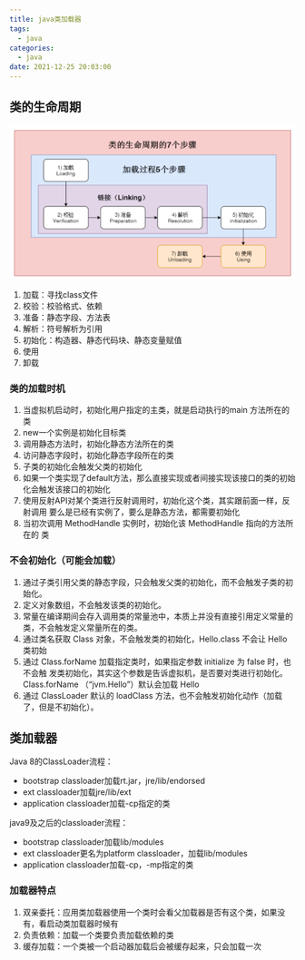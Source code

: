 ```yaml
---
title: java类加载器
tags:
  - java
categories:
  - java
date: 2021-12-25 20:03:00
---
```


## 类的生命周期

<img src="./img/classload1.png">

1. 加载：寻找class文件
2. 校验：校验格式、依赖
3. 准备：静态字段、方法表
4. 解析：符号解析为引用
5. 初始化：构造器、静态代码块、静态变量赋值
6. 使用
7. 卸载

### 类的加载时机

1. 当虚拟机启动时，初始化用户指定的主类，就是启动执行的main 方法所在的类
2. new一个实例是初始化目标类
3. 调用静态方法时，初始化静态方法所在的类
4. 访问静态字段时，初始化静态字段所在的类
5. 子类的初始化会触发父类的初始化
6. 如果一个类实现了default方法，那么直接实现或者间接实现该接口的类的初始化会触发该接口的初始化
7. 使用反射API对某个类进行反射调用时，初始化这个类，其实跟前面一样，反射调用 要么是已经有实例了，要么是静态方法，都需要初始化
8. 当初次调用 MethodHandle 实例时，初始化该 MethodHandle 指向的方法所在的 类

### 不会初始化（可能会加载）

1. 通过子类引用父类的静态字段，只会触发父类的初始化，而不会触发子类的初始化。 
2. 定义对象数组，不会触发该类的初始化。 
3. 常量在编译期间会存入调用类的常量池中，本质上并没有直接引用定义常量的类，不会触发定义常量所在的类。 
4. 通过类名获取 Class 对象，不会触发类的初始化，Hello.class 不会让 Hello 类初始
5. 通过 Class.forName 加载指定类时，如果指定参数 initialize 为 false 时，也不会触 发类初始化，其实这个参数是告诉虚拟机，是否要对类进行初始化。Class.forName （“jvm.Hello”）默认会加载 Hello 
6. 通过 ClassLoader 默认的 loadClass 方法，也不会触发初始化动作（加载了，但是不初始化）。

## 类加载器

Java 8的ClassLoader流程：

- bootstrap classloader加载rt.jar，jre/lib/endorsed
- ext classloader加载jre/lib/ext
- application classloader加载-cp指定的类

java9及之后的classloader流程：

- bootstrap classloader加载lib/modules
- ext classloader更名为platform classloader，加载lib/modules
- application classloader加载-cp，-mp指定的类

### 加载器特点

1. 双亲委托：应用类加载器使用一个类时会看父加载器是否有这个类，如果没有，看启动类加载器时候有
2. 负责依赖：加载一个类要负责加载依赖的类
3. 缓存加载：一个类被一个启动器加载后会被缓存起来，只会加载一次

